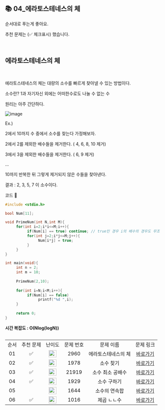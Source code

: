 ## 📚 04_에라토스테네스의 체

순서대로 푸는게 좋아요.

추천 문제는 (✅ 체크표시) 했습니다.

<br/>

## 에라토스테네스의 체

<br/>

에라토스테네스의 체는 대량의 소수를 빠르게 찾아낼 수 있는 방법이다.

소수란? 1과 자기자신 외에는 어떠한수로도 나눌 수 없는 수

원리는 아주 간단하다.

![image](https://user-images.githubusercontent.com/79779676/165432280-b01b868b-682c-4328-90bb-2a9e5240775f.png)


Ex.)

2에서 10까지 수 중에서 소수를 찾는다 가정해보자.

2에서 2를 제외한 배수들을 제거한다. ( 4, 6, 8, 10 제거)

3에서 3을 제외한 배수들을 제거한다. ( 6, 9 제거)

...

10까지 반복한 뒤 그렇게 제거되지 않은 수들을 찾아낸다.

결과 : 2, 3, 5, 7 이 소수이다.

코드 🔽

```c
#include <stdio.h>

bool Num[11];

void PrimeNum(int N,int M){
     for(int i=2;i*i<=M;i++){
          if(Num[i] == true) continue; // true인 경우 i의 배수의 경우도 무조건 다 true이다. ex) i=4일경우
          for(int j=2;i*j<=M;j++){
               Num[i*j] = true;
          }
     }
}

int main(void){
     int n = 2;
     int m = 10;
     
     PrimeNum(2,10);
     
     for(int i=N;i<M;i++){
          if(Num[i] == false)
               printf("%d ",i);
     }
     
     return 0;
}
```

**시간 복잡도 : O(Nlog(logN))**

##

<table>
  <tr>
    <td align="center">순서</td>
    <td align="center">추천 문제</td>
    <td align="center">난이도</td>
    <td align="center">문제 번호</td>
    <td align="center">문제 이름</td>
    <td align="center">문제 링크</td>
  </tr>
  <tr>
    <td align="center">01</td>
    <td align="center">✅</td>
    <td align="center"><img height="23px" width="25px" src="https://d2gd6pc034wcta.cloudfront.net/tier/7.svg"></td>
    <td align="center">2960</td>
    <td align="center">에라토스테네스의 체</td>
    <td align="center"><a href="https://www.acmicpc.net/problem/2960">바로가기</a></td>
  </tr>
  <tr>
    <td align="center">02</td>
    <td align="center">✅</td>
    <td align="center"><img height="23px" width="25px" src="https://d2gd6pc034wcta.cloudfront.net/tier/7.svg"></td>
    <td align="center">1978</td>
    <td align="center">소수 찾기</td>
    <td align="center"><a href="https://www.acmicpc.net/problem/1978">바로가기</a></td>
  </tr>
  <tr>
    <td align="center">03</td>
    <td align="center">✅</td>
    <td align="center"><img height="23px" width="25px" src="https://d2gd6pc034wcta.cloudfront.net/tier/8.svg"></td>
    <td align="center">21919</td>
    <td align="center">소수 최소 공배수</td>
    <td align="center"><a href="https://www.acmicpc.net/problem/21919">바로가기</a></td>
  </tr>
  <tr>
    <td align="center">04</td>
    <td align="center">✅</td>
    <td align="center"><img height="23px" width="25px" src="https://d2gd6pc034wcta.cloudfront.net/tier/9.svg"></td>
    <td align="center">1929</td>
    <td align="center">소수 구하기</td>
    <td align="center"><a href="https://www.acmicpc.net/problem/1929">바로가기</a></td>
  </tr>
  <tr>
    <td align="center">05</td>
    <td align="center"></td>
    <td align="center"><img height="23px" width="25px" src="https://d2gd6pc034wcta.cloudfront.net/tier/13.svg"></td>
    <td align="center">1644</td>
    <td align="center">소수의 연속합</td>
    <td align="center"><a href="https://www.acmicpc.net/problem/1644">바로가기</a></td>
  </tr>
  <tr>
    <td align="center">06</td>
    <td align="center">✅</td>
    <td align="center"><img height="23px" width="25px" src="https://d2gd6pc034wcta.cloudfront.net/tier/15.svg"></td>
    <td align="center">1016</td>
    <td align="center">제곱 ㄴㄴ수</td>
    <td align="center"><a href="https://www.acmicpc.net/problem/1016">바로가기</a></td>
  </tr>
</table>

<br/><br/>
